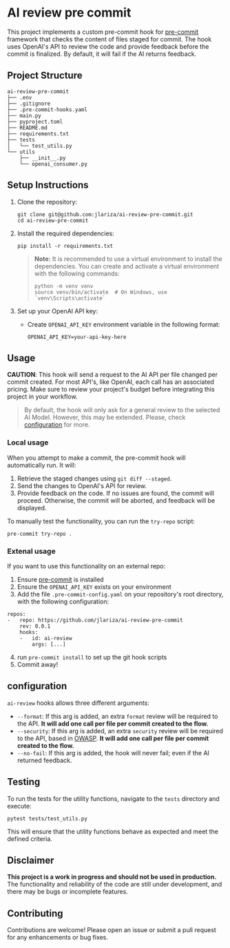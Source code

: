 # AI review pre commit

This project implements a custom pre-commit hook for [pre-commit](https://pre-commit.com/) framework that checks the content of files staged for commit. The hook uses OpenAI's API to review the code and provide feedback before the commit is finalized. By default, it will fail if the AI returns feedback.

## Project Structure

```
ai-review-pre-commit
├── .env
├── .gitignore
├── .pre-commit-hooks.yaml
├── main.py
├── pyproject.toml
├── README.md
├── requirements.txt
├── tests
│   └── test_utils.py
└── utils
    ├── __init__.py
    └── openai_consumer.py
```

## Setup Instructions

1. Clone the repository:
   ```
   git clone git@github.com:jlariza/ai-review-pre-commit.git
   cd ai-review-pre-commit
   ```

2. Install the required dependencies:
   ```
   pip install -r requirements.txt
   ```
   > **Note:** It is recommended to use a virtual environment to install the dependencies. You can create and activate a virtual environment with the following commands:
   > ```
   > python -m venv venv
   > source venv/bin/activate  # On Windows, use `venv\Scripts\activate`
   > ```

3. Set up your OpenAI API key:
   - Create `OPENAI_API_KEY` environment variable in the following format:
     ```
     OPENAI_API_KEY=your-api-key-here
     ```


## Usage

**CAUTION**: This hook will send a request to the AI API per file changed per commit created. For most API's, like OpenAI, each call has an associated pricing. Make sure to review your project's budget before integrating this project in your workflow.

> By default, the hook will only ask for a general review to the selected AI Model. However, this may be extended. Please, check [configuration](#configuration) for more.

### Local usage
When you attempt to make a commit, the pre-commit hook will automatically run. It will:
1. Retrieve the staged changes using `git diff --staged`.
2. Send the changes to OpenAI's API for review.
3. Provide feedback on the code. If no issues are found, the commit will proceed. Otherwise, the commit will be aborted, and feedback will be displayed.

To manually test the functionality, you can run the `try-repo` script:
```
pre-commit try-repo .
```

### Extenal usage
If you want to use this functionality on an external repo:
1. Ensure [pre-commit](https://pre-commit.com/) is installed
2. Ensure the `OPENAI_API_KEY` exists on your environment
3. Add the file `.pre-commit-config.yaml` on your repository's root directory, with the following configuration:

```
repos:
-   repo: https://github.com/jlariza/ai-review-pre-commit
    rev: 0.0.1
    hooks:
    -   id: ai-review
        args: [...]
```

4. run `pre-commit install` to set up the git hook scripts
5. Commit away!

## configuration

`ai-review` hooks allows three different arguments:

* `--format`: If this arg is added, an extra `format` review will be required to the API. **It will add one call per file per commit created to the flow.**
* `--security`: If this arg is added, an extra `security` review will be required to the API, based in [OWASP](https://owasp.org/). **It will add one call per file per commit created to the flow.**
* `--no-fail`: If this arg is added, the hook will never fail; even if the AI returned feedback.


## Testing

To run the tests for the utility functions, navigate to the `tests` directory and execute:
```
pytest tests/test_utils.py
```

This will ensure that the utility functions behave as expected and meet the defined criteria.

## Disclaimer

**This project is a work in progress and should not be used in production.** The functionality and reliability of the code are still under development, and there may be bugs or incomplete features.

## Contributing

Contributions are welcome! Please open an issue or submit a pull request for any enhancements or bug fixes.
